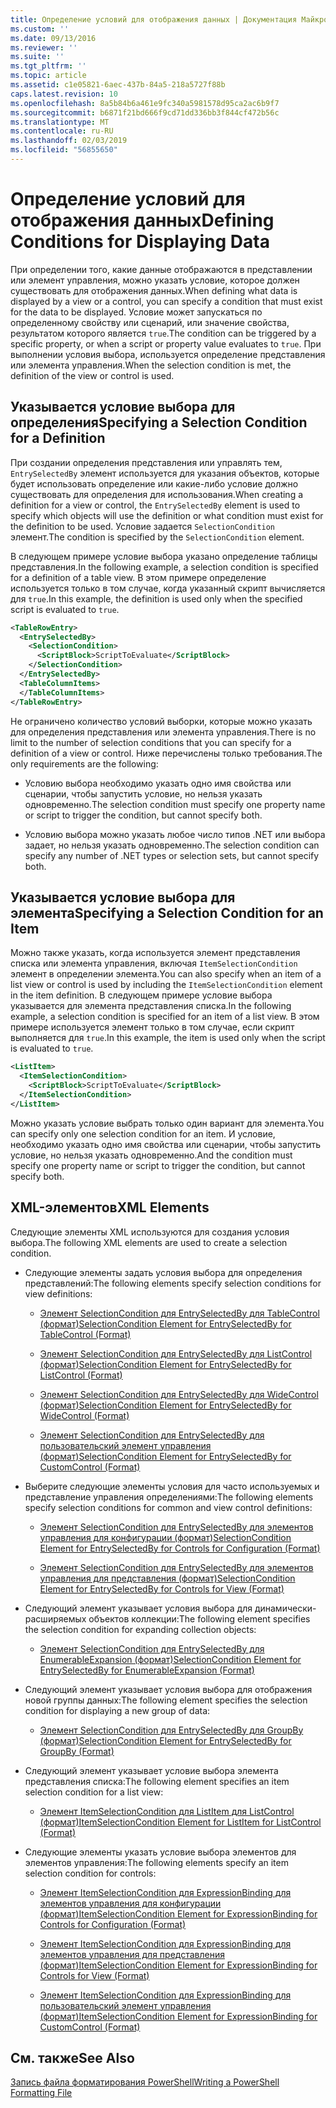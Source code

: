 ```yaml
---
title: Определение условий для отображения данных | Документация Майкрософт
ms.custom: ''
ms.date: 09/13/2016
ms.reviewer: ''
ms.suite: ''
ms.tgt_pltfrm: ''
ms.topic: article
ms.assetid: c1e05821-6aec-437b-84a5-218a5727f88b
caps.latest.revision: 10
ms.openlocfilehash: 8a5b84b6a461e9fc340a5981578d95ca2ac6b9f7
ms.sourcegitcommit: b6871f21bd666f9cd71dd336bb3f844cf472b56c
ms.translationtype: MT
ms.contentlocale: ru-RU
ms.lasthandoff: 02/03/2019
ms.locfileid: "56855650"
---
```

# <a name="defining-conditions-for-displaying-data"></a><span data-ttu-id="fbcca-102">Определение условий для отображения данных</span><span class="sxs-lookup"><span data-stu-id="fbcca-102">Defining Conditions for Displaying Data</span></span>

<span data-ttu-id="fbcca-103">При определении того, какие данные отображаются в представлении или элемент управления, можно указать условие, которое должен существовать для отображения данных.</span><span class="sxs-lookup"><span data-stu-id="fbcca-103">When defining what data is displayed by a view or a control, you can specify a condition that must exist for the data to be displayed.</span></span> <span data-ttu-id="fbcca-104">Условие может запускаться по определенному свойству или сценарий, или значение свойства, результатом которого является `true`.</span><span class="sxs-lookup"><span data-stu-id="fbcca-104">The condition can be triggered by a specific property, or when a script or property value evaluates to `true`.</span></span> <span data-ttu-id="fbcca-105">При выполнении условия выбора, используется определение представления или элемента управления.</span><span class="sxs-lookup"><span data-stu-id="fbcca-105">When the selection condition is met, the definition of the view or control is used.</span></span>

## <a name="specifying-a-selection-condition-for-a-definition"></a><span data-ttu-id="fbcca-106">Указывается условие выбора для определения</span><span class="sxs-lookup"><span data-stu-id="fbcca-106">Specifying a Selection Condition for a Definition</span></span>

<span data-ttu-id="fbcca-107">При создании определения представления или управлять тем, `EntrySelectedBy` элемент используется для указания объектов, которые будет использовать определение или какие-либо условие должно существовать для определения для использования.</span><span class="sxs-lookup"><span data-stu-id="fbcca-107">When creating a definition for a view or control, the `EntrySelectedBy` element is used to specify which objects will use the definition or what condition must exist for the definition to be used.</span></span> <span data-ttu-id="fbcca-108">Условие задается `SelectionCondition` элемент.</span><span class="sxs-lookup"><span data-stu-id="fbcca-108">The condition is specified by the `SelectionCondition` element.</span></span>

<span data-ttu-id="fbcca-109">В следующем примере условие выбора указано определение таблицы представления.</span><span class="sxs-lookup"><span data-stu-id="fbcca-109">In the following example, a selection condition is specified for a definition of a table view.</span></span> <span data-ttu-id="fbcca-110">В этом примере определение используется только в том случае, когда указанный скрипт вычисляется для `true`.</span><span class="sxs-lookup"><span data-stu-id="fbcca-110">In this example, the definition is used only when the specified script is evaluated to `true`.</span></span>

```xml
<TableRowEntry>
  <EntrySelectedBy>
    <SelectionCondition>
      <ScriptBlock>ScriptToEvaluate</ScriptBlock>
    </SelectionCondition>
  </EntrySelectedBy>
  <TableColumnItems>
  </TableColumnItems>
</TableRowEntry>

```

<span data-ttu-id="fbcca-111">Не ограничено количество условий выборки, которые можно указать для определения представления или элемента управления.</span><span class="sxs-lookup"><span data-stu-id="fbcca-111">There is no limit to the number of selection conditions that you can specify for a definition of a view or control.</span></span> <span data-ttu-id="fbcca-112">Ниже перечислены только требования.</span><span class="sxs-lookup"><span data-stu-id="fbcca-112">The only requirements are the following:</span></span>

- <span data-ttu-id="fbcca-113">Условию выбора необходимо указать одно имя свойства или сценарии, чтобы запустить условие, но нельзя указать одновременно.</span><span class="sxs-lookup"><span data-stu-id="fbcca-113">The selection condition must specify one property name or script to trigger the condition, but cannot specify both.</span></span>

- <span data-ttu-id="fbcca-114">Условию выбора можно указать любое число типов .NET или выбора задает, но нельзя указать одновременно.</span><span class="sxs-lookup"><span data-stu-id="fbcca-114">The selection condition can specify any number of .NET types or selection sets, but cannot specify both.</span></span>

## <a name="specifying-a-selection-condition-for-an-item"></a><span data-ttu-id="fbcca-115">Указывается условие выбора для элемента</span><span class="sxs-lookup"><span data-stu-id="fbcca-115">Specifying a Selection Condition for an Item</span></span>

<span data-ttu-id="fbcca-116">Можно также указать, когда используется элемент представления списка или элемента управления, включая `ItemSelectionCondition` элемент в определении элемента.</span><span class="sxs-lookup"><span data-stu-id="fbcca-116">You can also specify when an item of a list view or control is used by including the `ItemSelectionCondition` element in the item definition.</span></span> <span data-ttu-id="fbcca-117">В следующем примере условие выбора указывается для элемента представления списка.</span><span class="sxs-lookup"><span data-stu-id="fbcca-117">In the following example, a selection condition is specified for an item of a list view.</span></span> <span data-ttu-id="fbcca-118">В этом примере используется элемент только в том случае, если скрипт выполняется для `true`.</span><span class="sxs-lookup"><span data-stu-id="fbcca-118">In this example, the item is used only when the script is evaluated to `true`.</span></span>

```xml
<ListItem>
  <ItemSelectionCondition>
    <ScriptBlock>ScriptToEvaluate</ScriptBlock>
  </ItemSelectionCondition>
</ListItem>

```

<span data-ttu-id="fbcca-119">Можно указать условие выбрать только один вариант для элемента.</span><span class="sxs-lookup"><span data-stu-id="fbcca-119">You can specify only one selection condition for an item.</span></span> <span data-ttu-id="fbcca-120">И условие, необходимо указать одно имя свойства или сценарии, чтобы запустить условие, но нельзя указать одновременно.</span><span class="sxs-lookup"><span data-stu-id="fbcca-120">And the condition must specify one property name or script to trigger the condition, but cannot specify both.</span></span>

## <a name="xml-elements"></a><span data-ttu-id="fbcca-121">XML-элементов</span><span class="sxs-lookup"><span data-stu-id="fbcca-121">XML Elements</span></span>

 <span data-ttu-id="fbcca-122">Следующие элементы XML используются для создания условия выбора.</span><span class="sxs-lookup"><span data-stu-id="fbcca-122">The following XML elements are used to create a selection condition.</span></span>

- <span data-ttu-id="fbcca-123">Следующие элементы задать условия выбора для определения представлений:</span><span class="sxs-lookup"><span data-stu-id="fbcca-123">The following elements specify selection conditions for view definitions:</span></span>

    - [<span data-ttu-id="fbcca-124">Элемент SelectionCondition для EntrySelectedBy для TableControl (формат)</span><span class="sxs-lookup"><span data-stu-id="fbcca-124">SelectionCondition Element for EntrySelectedBy for TableControl (Format)</span></span>](./selectioncondition-element-for-entryselectedby-for-tablecontrol-format.md)

    - [<span data-ttu-id="fbcca-125">Элемент SelectionCondition для EntrySelectedBy для ListControl (формат)</span><span class="sxs-lookup"><span data-stu-id="fbcca-125">SelectionCondition Element for EntrySelectedBy for ListControl (Format)</span></span>](./selectioncondition-element-for-entryselectedby-for-listcontrol-format.md)

    - [<span data-ttu-id="fbcca-126">Элемент SelectionCondition для EntrySelectedBy для WideControl (формат)</span><span class="sxs-lookup"><span data-stu-id="fbcca-126">SelectionCondition Element for EntrySelectedBy for WideControl (Format)</span></span>](./selectioncondition-element-for-entryselectedby-for-widecontrol-format.md)

    - [<span data-ttu-id="fbcca-127">Элемент SelectionCondition для EntrySelectedBy для пользовательский элемент управления (формат)</span><span class="sxs-lookup"><span data-stu-id="fbcca-127">SelectionCondition Element for EntrySelectedBy for CustomControl (Format)</span></span>](./selectioncondition-element-for-entryselectedby-for-customcontrol-format.md)

- <span data-ttu-id="fbcca-128">Выберите следующие элементы условия для часто используемых и представление управления определениями:</span><span class="sxs-lookup"><span data-stu-id="fbcca-128">The following elements specify selection conditions for common and view control definitions:</span></span>

    - [<span data-ttu-id="fbcca-129">Элемент SelectionCondition для EntrySelectedBy для элементов управления для конфигурации (формат)</span><span class="sxs-lookup"><span data-stu-id="fbcca-129">SelectionCondition Element for EntrySelectedBy for Controls for Configuration (Format)</span></span>](./selectioncondition-element-for-entryselectedby-for-controls-for-configuration-format.md)

    - [<span data-ttu-id="fbcca-130">Элемент SelectionCondition для EntrySelectedBy для элементов управления для представления (формат)</span><span class="sxs-lookup"><span data-stu-id="fbcca-130">SelectionCondition Element for EntrySelectedBy for Controls for View (Format)</span></span>](./selectioncondition-element-for-entryselectedby-for-controls-for-view-format.md)

- <span data-ttu-id="fbcca-131">Следующий элемент указывает условия выбора для динамически-расширяемых объектов коллекции:</span><span class="sxs-lookup"><span data-stu-id="fbcca-131">The following element specifies the selection condition for expanding collection objects:</span></span>

    - [<span data-ttu-id="fbcca-132">Элемент SelectionCondition для EntrySelectedBy для EnumerableExpansion (формат)</span><span class="sxs-lookup"><span data-stu-id="fbcca-132">SelectionCondition Element for EntrySelectedBy for EnumerableExpansion (Format)</span></span>](./selectioncondition-element-for-entryselectedby-for-enumerableexpansion-format.md)

- <span data-ttu-id="fbcca-133">Следующий элемент указывает условия выбора для отображения новой группы данных:</span><span class="sxs-lookup"><span data-stu-id="fbcca-133">The following element specifies the selection condition for displaying a new group of data:</span></span>

    - [<span data-ttu-id="fbcca-134">Элемент SelectionCondition для EntrySelectedBy для GroupBy (формат)</span><span class="sxs-lookup"><span data-stu-id="fbcca-134">SelectionCondition Element for EntrySelectedBy for GroupBy (Format)</span></span>](./selectioncondition-element-for-entryselectedby-for-groupby-format.md)

- <span data-ttu-id="fbcca-135">Следующий элемент указывает условие выбора элемента представления списка:</span><span class="sxs-lookup"><span data-stu-id="fbcca-135">The following element specifies an item selection condition for a list view:</span></span>

    - [<span data-ttu-id="fbcca-136">Элемент ItemSelectionCondition для ListItem для ListControl (формат)</span><span class="sxs-lookup"><span data-stu-id="fbcca-136">ItemSelectionCondition Element for ListItem for ListControl (Format)</span></span>](./itemselectioncondition-element-for-listitem-for-listcontrol-format.md)

- <span data-ttu-id="fbcca-137">Следующие элементы указать условие выбора элементов для элементов управления:</span><span class="sxs-lookup"><span data-stu-id="fbcca-137">The following elements specify an item selection condition for controls:</span></span>

    - [<span data-ttu-id="fbcca-138">Элемент ItemSelectionCondition для ExpressionBinding для элементов управления для конфигурации (формат)</span><span class="sxs-lookup"><span data-stu-id="fbcca-138">ItemSelectionCondition Element for ExpressionBinding for Controls for Configuration (Format)</span></span>](./itemselectioncondition-element-for-expressionbinding-for-controls-for-configuration-format.md)

    - [<span data-ttu-id="fbcca-139">Элемент ItemSelectionCondition для ExpressionBinding для элементов управления для представления (формат)</span><span class="sxs-lookup"><span data-stu-id="fbcca-139">ItemSelectionCondition Element for ExpressionBinding for Controls for View (Format)</span></span>](./itemselectioncondition-element-for-expressionbinding-for-controls-for-view-format.md)

    - [<span data-ttu-id="fbcca-140">Элемент ItemSelectionCondition для ExpressionBinding для пользовательский элемент управления (формат)</span><span class="sxs-lookup"><span data-stu-id="fbcca-140">ItemSelectionCondition Element for ExpressionBinding for CustomControl (Format)</span></span>](./itemselectioncondition-element-for-expressionbinding-for-customcontrol-format.md)

## <a name="see-also"></a><span data-ttu-id="fbcca-141">См. также</span><span class="sxs-lookup"><span data-stu-id="fbcca-141">See Also</span></span>

[<span data-ttu-id="fbcca-142">Запись файла форматирования PowerShell</span><span class="sxs-lookup"><span data-stu-id="fbcca-142">Writing a PowerShell Formatting File</span></span>](./writing-a-powershell-formatting-file.md)
